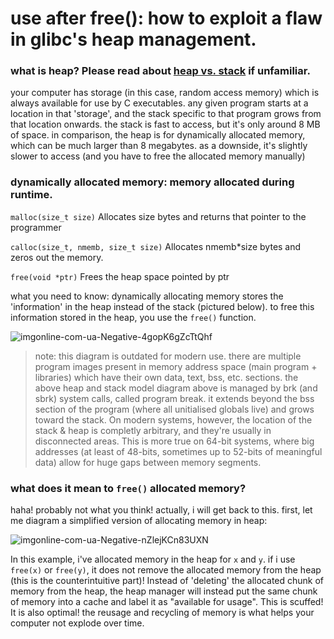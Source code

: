 # use after free(): how to exploit a flaw in glibc's heap management.

### what is heap? Please read about [heap vs. stack](https://www.geeksforgeeks.org/stack-vs-heap-memory-allocation/) if unfamiliar. 
your computer has storage (in this case, random access memory) which is always available for use by C executables. 
any given program starts at a location in that 'storage', and the stack specific to that program grows from that location onwards. 
the stack is fast to access, but it's only around 8 MB of space. in comparison, the heap is for dynamically allocated memory,
which can be much larger than 8 megabytes. as a downside, it's slightly slower to access (and you have to free the allocated memory manually)

### dynamically allocated memory: memory allocated during runtime. 

`malloc(size_t size)` Allocates size bytes and returns that pointer to the programmer

`calloc(size_t, nmemb, size_t size)` Allocates nmemb*size bytes and zeros out the memory.

`free(void *ptr)` Frees the heap space pointed by ptr

what you need to know: dynamically allocating memory stores the 'information' in the heap instead of the stack (pictured below). to free this information stored in the heap, you use the `free()` function.

![imgonline-com-ua-Negative-4gopK6gZcTtQhf](https://user-images.githubusercontent.com/114739901/201462030-bd1b09a0-2615-4823-aeaf-5b010e4077ab.jpg)

> note: this diagram is outdated for modern use. there are multiple program images present in memory address space (main program + libraries) which have 
> their own data, text, bss, etc. sections. the above heap and stack model diagram above is managed by brk (and sbrk) system calls, called program break. 
> it extends beyond the bss section of the program (where all unitialised globals live) and grows toward the stack. On modern systems, however, the 
> location of the stack & heap is completly arbitrary, and they're usually in disconnected areas. This is more true on 64-bit systems, where big addresses 
> (at least of 48-bits, sometimes up to 52-bits of meaningful data) allow for huge gaps between memory segments.


### what does it mean to `free()` allocated memory?
haha! probably not what you think! actually, i will get back to this. first, let me diagram a simplified version of allocating memory in heap:

![imgonline-com-ua-Negative-nZlejKCn83UXN](https://user-images.githubusercontent.com/114739901/201462075-3fa59d9f-0164-440e-bd15-5cb12e2a6f49.jpg)

In this example, i've allocated memory in the heap for `x` and `y`. if i use `free(x)` or `free(y)`, it does not remove the allocated memory from the heap (this is the counterintuitive part)! Instead of 'deleting' the allocated chunk of memory from the heap, the heap manager will instead put the same chunk of memory into a cache and label it as "available for usage". This is scuffed! It is also optimal! the reusage and recycling of memory is what helps your computer not explode over time.
